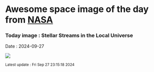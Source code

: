 
# Awesome space image of the day from [NASA](https://api.nasa.gov/)

### Today image : Stellar Streams in the Local Universe
Date : 2024-09-27

![](https://apod.nasa.gov/apod/image/2409/SSSGreatestHits1024.png)

<small>Latest update : Fri Sep 27 23:15:18 2024</small>
        